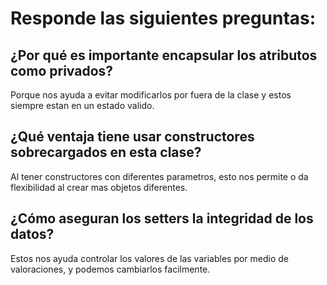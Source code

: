  # Responde las siguientes preguntas:

## ¿Por qué es importante encapsular los atributos como privados?
 Porque nos ayuda a evitar modificarlos por fuera de la clase y estos siempre
 estan en un estado valido.
 
## ¿Qué ventaja tiene usar constructores sobrecargados en esta clase?
 Al tener constructores con diferentes parametros, esto nos permite
 o da flexibilidad al crear mas objetos diferentes.

## ¿Cómo aseguran los setters la integridad de los datos?
 Estos nos ayuda controlar los valores de las variables por medio de
valoraciones, y podemos cambiarlos facilmente.
